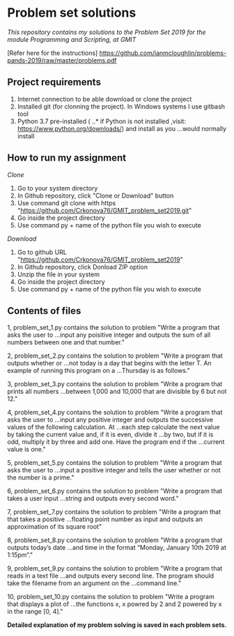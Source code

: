 # Problem set solutions

*This repository contains my solutions to the Problem Set 2019 for the module Programming and    Scripting, at GMIT*

[Refer here for the instructions] https://github.com/ianmcloughlin/problems-pands-2019/raw/master/problems.pdf

## Project requirements

1. Internet connection to be able download or clone the project
2. Installed git (for clonning the project). In Windows systems I use gitbash tool
3. Python 3.7 pre-installed (
..* if Python is not installed ,visit:  https://www.python.org/downloads/) and install as you ...would normally install


## How to run my assignment

*Clone*

1. Go to your system directory
2. In Github repository, click "Clone or Download" button
3. Use command git clone with https "https://github.com/Crkonova76/GMIT_problem_set2019.git"
4. Go inside the project directory
5. Use command py + name of the python file you wish to execute

*Download*

1. Go to github URL "https://github.com/Crkonova76/GMIT_problem_set2019"
2. In Github repository, click Donload ZIP option
3. Unzip the file in your system
4. Go inside the project directory
5. Use command py + name of the python file you wish to execute

## Contents of files

1, problem_set_1.py contains the solution to problem "Write a program that asks the user to ...input any poisitive integer and outputs the sum of all numbers between one and that number." 

2, problem_set_2.py contains the solution to problem "Write a program that outputs whether or ...not today is a day that begins with the letter T. An example of running this program on a ...Thursday is as follows."

3, problem_set_3.py contains the solution to problem "Write a program that prints all numbers ...between 1,000 and 10,000 that are divisible by 6 but not 12."

4, problem_set_4.py contains the solution to problem "Write a program that asks the user to ...input any positive integer and outputs the successive values of the following calculation. At ...each step calculate the next value by taking the current value and, if it is even, divide it ...by two, but if it is odd, multiply it by three and add one. Have the program end if the ...current value is one."

5, problem_set_5.py contains the solution to problem "Write a program that asks the user to ...input a positive integer and tells the user whether or not the number is a prime."

6, problem_set_6.py contains the solution to problem "Write a program that takes a user input ...string and outputs every second word."

7, problem_set_7.py contains the solution to problem "Write a program that that takes a positive ...floating point number as input and outputs an approximation of its square root"

8, problem_set_8.py contains the solution to problem "Write a program that outputs today’s date ...and time in the format “Monday, January 10th 2019 at 1:15pm”."

9, problem_set_9.py contains the solution to problem "Write a program that reads in a text file ...and outputs every second line. The program should take the filename from an argument on the ...command line."

10, problem_set_10.py contains the solution to problem "Write a program that displays a plot of ...the functions x, x powred by 2 and 2 powered by x in the range [0, 4]."
 
**Detailed explanation of my problem solving is saved in each problem sets.**